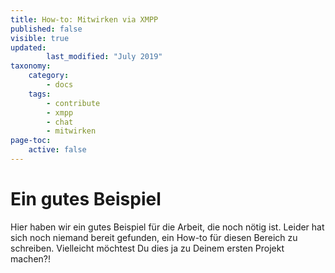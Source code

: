 ```yaml
---
title: How-to: Mitwirken via XMPP
published: false
visible: true
updated:
        last_modified: "July 2019"
taxonomy:
    category:
        - docs
    tags:
        - contribute
        - xmpp
        - chat
        - mitwirken
page-toc:
    active: false
---
```



# Ein gutes Beispiel

Hier haben wir ein gutes Beispiel für die Arbeit, die noch nötig ist. Leider hat sich noch niemand bereit gefunden, ein How-to für diesen Bereich zu schreiben. Vielleicht möchtest Du dies ja zu Deinem ersten Projekt machen?!
